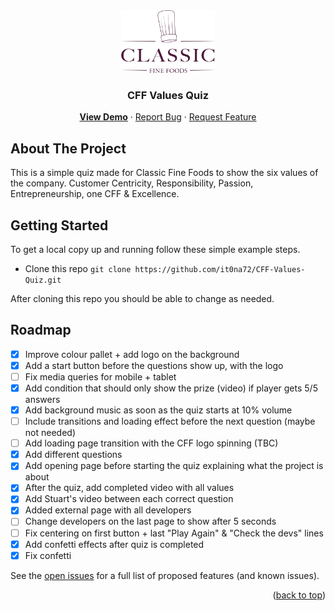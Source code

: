 <!-- ABOUT THE PROJECT -->
<div align="center">
  <a href="https://github.com/it0na72/CFF-Values-Quiz/">
    <img src="/classic-fine-foods-logo-1595507375.webp" alt="Logo" width="150" height="100">
  </a>
<h3 align="center">CFF Values Quiz</h3>

<p align="center">
    <a href="https://it0na72.github.io/CFF-Values-Quiz/"><b>View Demo</b></a>
    ·
    <a href="https://github.com/it0na72/CFF-Values-Quiz/issue">Report Bug</a>
    ·
    <a href="https://github.com/it0na72/CFF-Values-Quiz/issue">Request Feature</a>
  </p>
</div>

## About The Project

This is a simple quiz made for Classic Fine Foods to show the six values of the company. Customer Centricity, Responsibility, Passion, Entrepreneurship, one CFF & Excellence.

<!-- GETTING STARTED -->

## Getting Started

To get a local copy up and running follow these simple example steps.

- Clone this repo
  `git clone https://github.com/it0na72/CFF-Values-Quiz.git`

After cloning this repo you should be able to change as needed.

<!-- ROADMAP -->

## Roadmap

- [x] Improve colour pallet + add logo on the background
- [x] Add a start button before the questions show up, with the logo
- [ ] Fix media queries for mobile + tablet
- [x] Add condition that should only show the prize (video) if player gets 5/5 answers
- [x] Add background music as soon as the quiz starts at 10% volume
- [ ] Include transitions and loading effect before the next question (maybe not needed)
- [ ] Add loading page transition with the CFF logo spinning (TBC)
- [x] Add different questions
- [x] Add opening page before starting the quiz explaining what the project is about
- [x] After the quiz, add completed video with all values
- [x] Add Stuart's video between each correct question
- [x] Added external page with all developers
- [ ] Change developers on the last page to show after 5 seconds
- [ ] Fix centering on first button + last "Play Again" & "Check the devs" lines
- [x] Add confetti effects after quiz is completed
- [x] Fix confetti

See the [open issues](https://github.com/it0na72/CFF-Values-Quiz/issue) for a full list of proposed features (and known issues).

<p align="right">(<a href="#readme-top">back to top</a>)</p>
